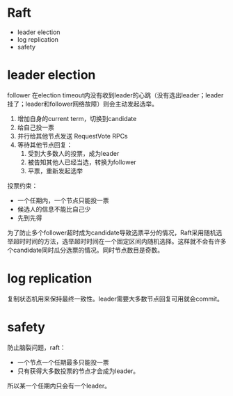 # Raft

- leader election
- log replication
- safety

# leader election
follower 在election timeout内没有收到leader的心跳（没有选出leader；leader挂了；leader和follower网络故障）则会主动发起选举。
1. 增加自身的current term，切换到candidate
2. 给自己投一票
3. 并行给其他节点发送 RequestVote RPCs
4. 等待其他节点回复：
    1. 受到大多数人的投票，成为leader
    2. 被告知其他人已经当选，转换为follower
    3. 平票，重新发起选举

投票约束：
- 一个任期内，一个节点只能投一票
- 候选人的信息不能比自己少
- 先到先得

为了防止多个follower超时成为candidate导致选票平分的情况，Raft采用随机选举超时时间的方法，选举超时时间在一个固定区间内随机选择。这样就不会有许多个candidate同时瓜分选票的情况。同时节点数目是奇数。

# log replication
复制状态机用来保持最终一致性。leader需要大多数节点回复可用就会commit。
# safety
防止脑裂问题，raft：
- 一个节点一个任期最多只能投一票
- 只有获得大多数投票的节点才会成为leader。

所以某一个任期内只会有一个leader。